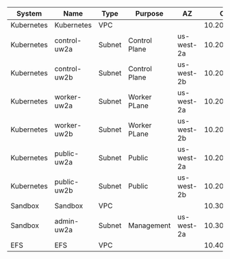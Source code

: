| System | Name | Type | Purpose | AZ | CIDR |
|--------|------|------|---------|----|------|
|Kubernetes| Kubernetes | VPC | | | 10.20.0.0/16 |
|Kubernetes | control-uw2a | Subnet | Control Plane | us-west-2a | 10.20.10.0/24 |
|Kubernetes | control-uw2b | Subnet | Control Plane | us-west-2b | 10.20.20.0/24 |
|Kubernetes | worker-uw2a | Subnet | Worker PLane | us-west-2a | 10.20.30.0/24 |
|Kubernetes | worker-uw2b | Subnet | Worker PLane | us-west-2b | 10.20.40.0/24 |
|Kubernetes | public-uw2a | Subnet | Public | us-west-2a | 10.20.1.0/24 |
|Kubernetes | public-uw2b | Subnet | Public | us-west-2b | 10.20.2.0/24 |
|Sandbox | Sandbox | VPC | | | 10.30.0.0/16 |
|Sandbox | admin-uw2a | Subnet | Management | us-west-2a | 10.30.5.0/28 |
|EFS | EFS| VPC | | | 10.40.0.0/16 |


